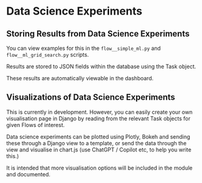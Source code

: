 # Data Science Experiments

## Storing Results from Data Science Experiments

You can view examples for this in the ```flow__simple_ml.py``` and ```flow__ml_grid_search.py``` scripts.

Results are stored to JSON fields within the database using the Task object.

These results are automatically viewable in the dashboard.

## Visualizations of Data Science Experiments
This is currently in development. However, you can easily create your own visualisation page in Django by reading from the relevant Task objects for given Flows of interest.

Data science experiments can be plotted using Plotly, Bokeh and sending these through a Django view to a template, or send the data through the view and visualise in chart.js (use ChatGPT / Copilot etc, to help you write this.)

It is intended that more visualisation options will be included in the module and documented.